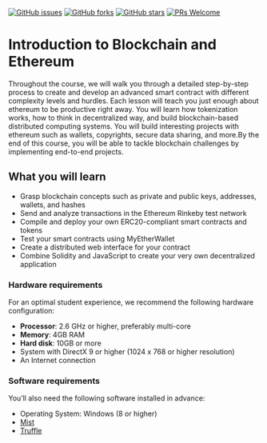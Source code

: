 [![GitHub issues](https://img.shields.io/github/issues/TrainingByPackt/Introduction-to-Blockchain-and-Ethereum.svg)](https://github.com/TrainingByPackt/Introduction-to-Blockchain-and-Ethereum/issues)
[![GitHub forks](https://img.shields.io/github/forks/TrainingByPackt/Introduction-to-Blockchain-and-Ethereum.svg)](https://github.com/TrainingByPackt/Introduction-to-Blockchain-and-Ethereum/network)
[![GitHub stars](https://img.shields.io/github/stars/TrainingByPackt/Introduction-to-Blockchain-and-Ethereum.svg)](https://github.com/TrainingByPackt/Introduction-to-Blockchain-and-Ethereum/stargazers)
[![PRs Welcome](https://img.shields.io/badge/PRs-welcome-brightgreen.svg)](https://github.com/TrainingByPackt/Introduction-to-Blockchain-and-Ethereum/pulls)



# Introduction to Blockchain and Ethereum
Throughout the course, we will walk you through a detailed step-by-step process to create and develop an advanced smart contract with different complexity levels and hurdles. Each lesson will teach you just enough about ethereum to be productive right away. You will learn how tokenization works, how to think in decentralized way, and build blockchain-based distributed computing systems. You will build interesting projects with ethereum such as wallets, copyrights, secure data sharing, and more.By the end of this course, you will be able to tackle blockchain challenges by implementing end-to-end projects.


## What you will learn
* Grasp blockchain concepts such as private and public keys, addresses, wallets, and hashes
* Send and analyze transactions in the Ethereum Rinkeby test network
* Compile and deploy your own ERC20-compliant smart contracts and tokens
* Test your smart contracts using MyEtherWallet
* Create a distributed web interface for your contract
* Combine Solidity and JavaScript to create your very own decentralized application



### Hardware requirements
For an optimal student experience, we recommend the following hardware configuration:
* **Processor**: 2.6 GHz or higher, preferably multi-core
* **Memory**: 4GB RAM
* **Hard disk**: 10GB or more
* System with DirectX 9 or higher (1024 x 768 or higher resolution)
* An Internet connection



### Software requirements
You’ll also need the following software installed in advance:
* Operating System: Windows (8 or higher)
* [Mist](https://github.com/ethereum/mist/releases/)
* [Truffle](http://truffleframework.com/)






